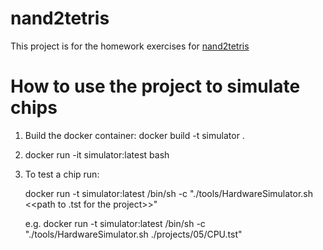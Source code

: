 # nand2tetris

This project is for the homework exercises for [nand2tetris](https://www.nand2tetris.org)

# How to use the project to simulate chips
1. Build the docker container:
docker build -t simulator . 
2. docker run -it simulator:latest bash
3. To test a chip run:
 
   docker run -t simulator:latest /bin/sh -c "./tools/HardwareSimulator.sh <<path to .tst for the project>>"
 
   e.g.  docker run -t simulator:latest /bin/sh -c "./tools/HardwareSimulator.sh ./projects/05/CPU.tst"
